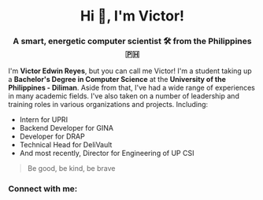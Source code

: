 <h1 align="center">Hi 👋, I'm Victor!</h1>
<h3 align="center">A smart, energetic computer scientist 🛠️ from the Philippines 🇵🇭</h3>

<!-- INTRODUCTION -->
<p> I'm <strong>Victor Edwin Reyes</strong>, but you can call me Victor! I'm a student taking up a <strong>Bachelor's Degree in Computer Science</strong> at the <strong>University of the Philippines - Diliman</strong>. Aside from that, I've had a wide range of experiences in many academic fields. I've also taken on a number of leadership and training roles in various organizations and projects. Including: </p>

<!-- Link all of these -->
<ul>
<li> Intern for UPRI </li>
<li> Backend Developer for GINA </li>
<li> Developer for DRAP </li>
<li> Technical Head for DeliVault </li>
<li> And most recently, Director for Engineering of UP CSI </li>
</ul>

<!-- Why just Computer Scientist? -->
<p> </p>

<!-- What I do in my spare time -->


<!-- What I'm interested in right now -->


<!-- My personal values -->


> Be good, be kind, be brave

<!-- SKILLS -->


<!-- LANGUAGES -->


<!-- PROJECTS -->


<!-- HOBBIES -->


<!-- CONTACT ME -->
<h3 align="left">Connect with me:</h3>
<p align="left">
</p>


